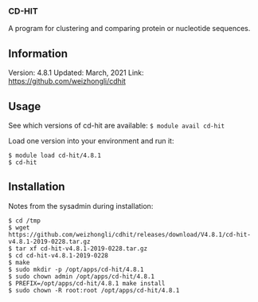 ### CD-HIT
A program for clustering and comparing protein or nucleotide sequences.




## Information
Version: 4.8.1
Updated: March, 2021
Link: https://github.com/weizhongli/cdhit


## Usage 
See which versions of cd-hit are available:
  ` $ module avail cd-hit `

Load one version into your environment and run it:

```
$ module load cd-hit/4.8.1
$ cd-hit

```

 ## Installation
Notes from the sysadmin during installation:
```
$ cd /tmp
$ wget https://github.com/weizhongli/cdhit/releases/download/V4.8.1/cd-hit-v4.8.1-2019-0228.tar.gz
$ tar xf cd-hit-v4.8.1-2019-0228.tar.gz 
$ cd cd-hit-v4.8.1-2019-0228
$ make
$ sudo mkdir -p /opt/apps/cd-hit/4.8.1
$ sudo chown admin /opt/apps/cd-hit/4.8.1
$ PREFIX=/opt/apps/cd-hit/4.8.1 make install
$ sudo chown -R root:root /opt/apps/cd-hit/4.8.1
```